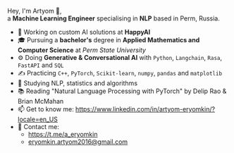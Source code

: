 Hey, I'm Artyom 👋,  
a **Machine Learning Engineer** specialising in **NLP** based in Perm, Russia.

- 💼 Working on custom AI solutions at **HappyAI**
- 🎓 Pursuing a **bachelor's** degree in **Applied Mathematics and Computer Science** at *Perm State University*
- ⚙️ Doing **Generative & Conversational AI** with `Python`, `Langchain`, `Rasa`, `FastAPI` and `SQL`
- ✍️ Practicing `C++`, `PyTorch`, `Scikit-learn`, `numpy`, `pandas` and `matplotlib`
- 🌱 Studying NLP, statistics and algorithms
- 📚 Reading "Natural Language Processing with PyTorch" by Delip Rao & Brian McMahan
- 📫 Get to know me: https://www.linkedin.com/in/artyom-eryomkin/?locale=en_US
- 📱 Contact me:
  - https://t.me/a_eryomkin
  - eryomkin.artyom2016@gmail.com
